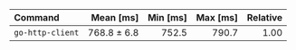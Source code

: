 | Command | Mean [ms] | Min [ms] | Max [ms] | Relative |
|:---|---:|---:|---:|---:|
| `go-http-client` | 768.8 ± 6.8 | 752.5 | 790.7 | 1.00 |
